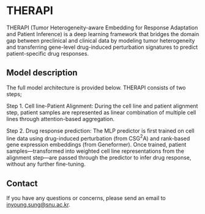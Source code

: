 # THERAPI

THERAPI (Tumor Heterogeneity-aware Embedding for Response Adaptation and Patient Inference) is a deep learning framework that bridges the domain gap between preclinical and clinical data by modeling tumor heterogeneity and transferring gene-level drug-induced perturbation signatures to predict patient-specific drug responses.

## Model description

The full model architecture is provided below. THERAPI consists of two steps;

Step 1. Cell line-Patient Alignment: During the cell line and patient alignment step, patient samples are represented as linear combination of multiple cell lines through attention-based aggregation.

Step 2. Drug response prediction: The MLP predictor is first trained on cell line data using drug-induced perturbation (from CSG$^2$A) and rank-based gene expression embeddings (from Geneformer). Once trained, patient samples—transformed into weighted cell line representations from the alignment step—are passed through the predictor to infer drug response, without any further fine-tuning.

## Contact
If you have any questions or concerns, please send an email to [inyoung.sung@snu.ac.kr](inyoung.sung@snu.ac.kr).
